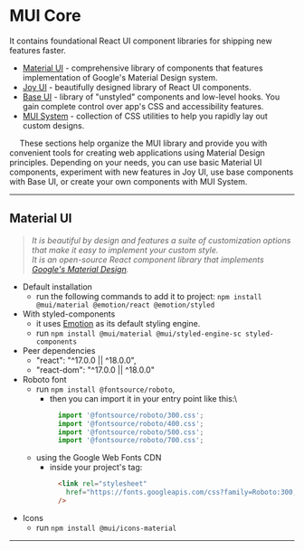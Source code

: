 # MUI Core
It contains foundational React UI component libraries for shipping new features faster.
  * [Material UI](https://mui.com/material-ui/getting-started) - comprehensive library of components that features implementation of Google's Material Design system.
  * [Joy UI](https://github.com/SKindij/React-UI-Styling-Playbook/tree/main/Material-UI/Joy-UI) - beautifully designed library of React UI components.
  * [Base UI](https://github.com/SKindij/React-UI-Styling-Playbook/tree/main/Material-UI/Base-UI) - library of "unstyled" components and low-level hooks. You gain complete control over app's CSS and accessibility features.
  * [MUI System](https://github.com/SKindij/React-UI-Styling-Playbook/tree/main/Material-UI/MUI-System) - collection of CSS utilities to help you rapidly lay out custom designs.

&emsp; These sections help organize the MUI library and provide you with convenient tools for creating web applications using Material Design principles. Depending on your needs, you can use basic Material UI components, experiment with new features in Joy UI, use base components with Base UI, or create your own components with MUI System.

- - -

## Material UI
> _It is beautiful by design and features a suite of customization options that make it easy to implement your custom style._\
> _It is an open-source React component library that implements [Google's Material Design](https://m2.material.io/)._

* Default installation
  + run the following commands to add it to project: ``npm install @mui/material @emotion/react @emotion/styled``
* With styled-components
  + it uses [Emotion](https://emotion.sh/docs/introduction) as its default styling engine.
  + run ``npm install @mui/material @mui/styled-engine-sc styled-components``
* Peer dependencies
  + "react": "^17.0.0 || ^18.0.0",
  + "react-dom": "^17.0.0 || ^18.0.0"
* Roboto font
  + run ``npm install @fontsource/roboto``,
    - then you can import it in your entry point like this:\
        ```javascript
          import '@fontsource/roboto/300.css';
          import '@fontsource/roboto/400.css';
          import '@fontsource/roboto/500.css';
          import '@fontsource/roboto/700.css';
        ```
  + using the Google Web Fonts CDN
    - inside your project's <head /> tag:
        ```html
          <link rel="stylesheet"
            href="https://fonts.googleapis.com/css?family=Roboto:300,400,500,700&display=swap"
          />
        ```
* Icons
  + run ```npm install @mui/icons-material```
  
- - -










